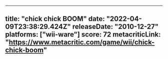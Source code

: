 
---
title: "chick chick BOOM"
date: "2022-04-09T23:38:29.424Z"
releaseDate: "2010-12-27"
platforms: ["wii-ware"]
score: 72
metacriticLink: "https://www.metacritic.com/game/wii/chick-chick-boom"
---
